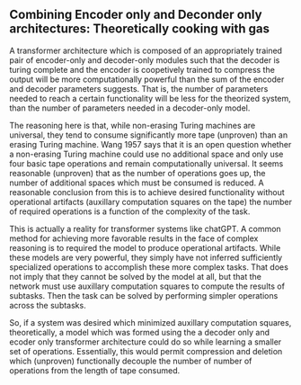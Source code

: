 ## Combining Encoder only and Deconder only architectures: Theoretically cooking with gas

A transformer architecture which is composed of an appropriately trained pair of encoder-only and decoder-only modules such that the decoder is turing complete and the encoder is coopetively trained to compress the output will be more computationally powerful than the sum of the encoder and decoder parameters suggests. That is, the number of parameters needed to reach a certain functionality will be less for the theorized system, than the number of parameters needed in a decoder-only model. 

The reasoning here is that, while non-erasing Turing machines are universal, they tend to consume significantly more tape (unproven) than an erasing Turing machine. Wang 1957 says that it is an open question whether a non-erasing Turing machine could use no additional space and only use four basic tape operations and remain computationally universal. It seems reasonable (unproven) that as the number of operations goes up, the number of additional spaces which must be consumed is reduced. A reasonable conclusion from this is to achieve desired functionality without operational artifacts (auxillary computation squares on the tape) the number of required operations is a function of the complexity of the task. 

This is actually a reality for transformer systems like chatGPT. A common method for achieving more favorable results in the face of complex reasoning is to required the model to produce operational artifacts. While these models are very powerful, they simply have not inferred sufficiently specialized operations to accomplish these more complex tasks. That does not imply that they cannot be solved by the model at all, but that the network must use auxillary computation squares to compute the results of subtasks. Then the task can be solved by performing simpler operations across the subtasks.  

So, if a system was desired which minimized auxillary computation squares, theoretically, a model which was formed using the a decoder only and ecoder only transformer architecture could do so while learning a smaller set of operations. Essentially, this would permit compression and deletion which (unproven) functionally decouple the number of number of operations from the length of tape consumed. 



